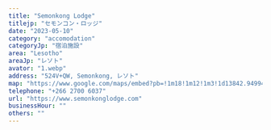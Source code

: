 ```yaml
---
title: "Semonkong Lodge"
titlejp: "セモンコン・ロッジ"
date: "2023-05-10"
category: "accomodation"
categoryJp: "宿泊施設"
area: "Lesotho"
areaJp: "レソト"
avator: "1.webp"
address: "524V+QW, Semonkong, レソト"
map: "https://www.google.com/maps/embed?pb=!1m18!1m12!1m3!1d13842.949945632985!2d28.033386815957265!3d-29.842998289744656!2m3!1f0!2f0!3f0!3m2!1i1024!2i768!4f13.1!3m3!1m2!1s0x1e8c83b7b647f4e1%3A0x8dc3c9dd89957778!2sSemonkong%20Lodge!5e0!3m2!1sja!2sus!4v1709719265407!5m2!1sja!2sus"
telephone: "+266 2700 6037"
url: "https://www.semonkonglodge.com"
businessHour: ""
others: ""
---
```

